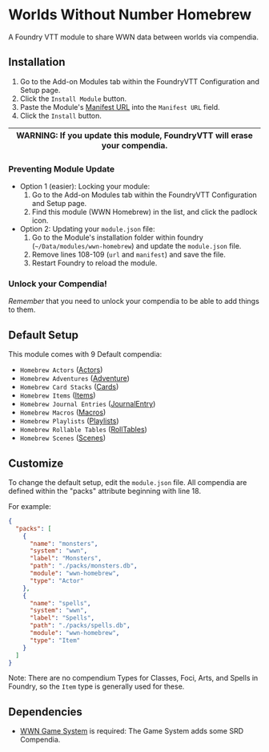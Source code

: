 # Worlds Without Number Homebrew

A Foundry VTT module to share WWN data between worlds via compendia.

## Installation

1. Go to the Add-on Modules tab within the FoundryVTT Configuration and Setup page.
2. Click the `Install Module` button.
3. Paste the Module's [Manifest URL](https://raw.githubusercontent.com/sirkerry/wwn-homebrew/main/module.json)
   into the `Manifest URL` field.
4. Click the `Install` button.

| WARNING: If you update this module, FoundryVTT will erase your compendia. |
| ------------------------------------------------------------------------- |

### Preventing Module Update

- Option 1 (easier): Locking your module:
  1. Go to the Add-on Modules tab within the FoundryVTT Configuration and Setup page.
  2. Find this module (WWN Homebrew) in the list, and click the padlock icon.
- Option 2: Updating your `module.json` file:
  1. Go to the Module's installation folder within foundry (`~/Data/modules/wwn-homebrew`) and update the `module.json` file.
  2. Remove lines 108-109 (`url` and `manifest`) and save the file.
  3. Restart Foundry to reload the module.

### Unlock your Compendia!

_Remember_ that you need to unlock your compendia to be able to add things to them.

## Default Setup

This module comes with 9 Default compendia:

- `Homebrew Actors` ([Actors](https://foundryvtt.com/article/actors/))
- `Homebrew Adventures` ([Adventure](https://foundryvtt.com/article/adventure/))    
- `Homebrew Card Stacks` ([Cards](https://foundryvtt.com/article/cards/))
- `Homebrew Items` ([Items](https://foundryvtt.com/article/items/))
- `Homebrew Journal Entries` ([JournalEntry](https://foundryvtt.com/article/journal/))
- `Homebrew Macros` ([Macros](https://foundryvtt.com/article/macros/))
- `Homebrew Playlists` ([Playlists](https://foundryvtt.com/article/playlists/))
- `Homebrew Rollable Tables` ([RollTables](https://foundryvtt.com/article/roll-tables/))
- `Homebrew Scenes` ([Scenes](https://foundryvtt.com/article/scenes/))

## Customize

To change the default setup, edit the `module.json` file. All compendia are defined within the "packs" attribute beginning with line 18.

For example:

```json
{
  "packs": [
    {
      "name": "monsters",
      "system": "wwn",
      "label": "Monsters",
      "path": "./packs/monsters.db",
      "module": "wwn-homebrew",
      "type": "Actor"
    },
    {
      "name": "spells",
      "system": "wwn",
      "label": "Spells",
      "path": "./packs/spells.db",
      "module": "wwn-homebrew",
      "type": "Item"
    }
  ]
}
```

Note: There are no compendium Types for Classes, Foci, Arts, and Spells in Foundry, so the `Item` type is generally used for these.

## Dependencies

- [WWN Game System](https://github.com/SobranDM/foundryvtt-wwn) is required: The Game System adds some SRD Compendia.


